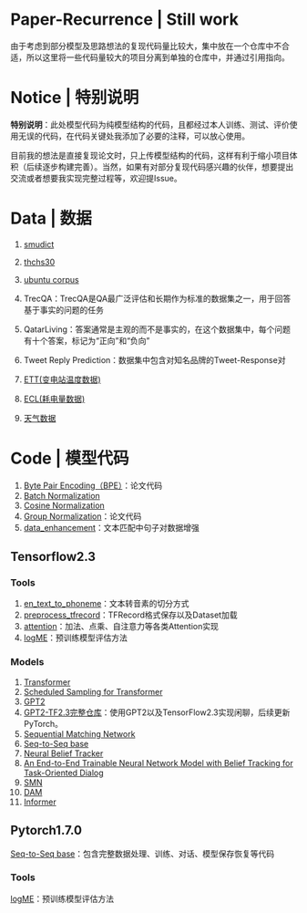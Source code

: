 Paper-Recurrence | Still work
========================

由于考虑到部分模型及思路想法的复现代码量比较大，集中放在一个仓库中不合适，所以这里将一些代码量较大的项目分离到单独的仓库中，并通过引用指向。

# Notice | 特别说明
**特别说明**：此处模型代码为纯模型结构的代码，且都经过本人训练、测试、评价使用无误的代码，在代码关键处我添加了必要的注释，可以放心使用。

目前我的想法是直接复现论文时，只上传模型结构的代码，这样有利于缩小项目体积（后续逐步构建完善）。当然，如果有对部分复现代码感兴趣的伙伴，想要提出交流或者想要我实现完整过程等，欢迎提Issue。

# Data | 数据
1. [smudict](https://github.com/DengBoCong/nlp-paper/blob/master/paper-code/data/cmudict-0.7b)
2. [thchs30](https://github.com/DengBoCong/nlp-paper/blob/master/paper-code/data/lexicon.txt)
3. [ubuntu corpus](http://dataset.cs.mcgill.ca/ubuntu-corpus-1.0/)
4. TrecQA：TrecQA是QA最广泛评估和长期作为标准的数据集之一，用于回答基于事实的问题的任务
5. QatarLiving：答案通常是主观的而不是事实的，在这个数据集中，每个问题有十个答案，标记为“正向”和“负向”
6. Tweet Reply Prediction：数据集中包含对知名品牌的Tweet-Response对

7. [ETT(变电站温度数据)](https://github.com/zhouhaoyi/ETDataset)
8. [ECL(耗电量数据)](https://archive.ics.uci.edu/ml/datasets/ElectricityLoadDiagrams20112014)
9. [天气数据](https://www.ncdc.noaa.gov/orders/qclcd/)

# Code | 模型代码

1. [Byte Pair Encoding（BPE）](https://github.com/DengBoCong/paper/blob/master/paper-code/bpe.py)：论文代码
2. [Batch Normalization](https://github.com/DengBoCong/paper/blob/master/paper-code/batch_normalization.py)
3. [Cosine Normalization](https://github.com/DengBoCong/paper/blob/master/paper-code/conv2d_cosnorm.py)
4. [Group Normalization](https://github.com/DengBoCong/paper/blob/master/paper-code/group_normalization.py)：论文代码
5. [data_enhancement](https://github.com/DengBoCong/paper/blob/master/paper-code/data_enhancement.py)：文本匹配中句子对数据增强

## Tensorflow2.3
### Tools
1. [en_text_to_phoneme](https://github.com/DengBoCong/nlp-paper/blob/master/paper-code/tensorflow_src/tools/en_text_to_phoneme.py)：文本转音素的切分方式
2. [preprocess_tfrecord](https://github.com/DengBoCong/nlp-paper/blob/master/paper-code/tensorflow_src/tools/preprocess_tfrecord.py)：TFRecord格式保存以及Dataset加载
3. [attention](https://github.com/DengBoCong/nlp-paper/blob/master/paper-code/tensorflow_src/tools/attention.py)：加法、点乘、自注意力等各类Attention实现
4. [logME](https://github.com/DengBoCong/nlp-paper/blob/master/paper-code/tensorflow_src/tools/logME.py)：预训练模型评估方法


### Models
1. [Transformer](https://github.com/DengBoCong/nlp-paper/blob/master/paper-code/tensorflow_src/models/transformer.py)
2. [Scheduled Sampling for Transformer](https://github.com/DengBoCong/nlp-paper/blob/master/paper-code/tensorflow_src/models/transformer.py)
3. [GPT2](https://github.com/DengBoCong/paper/blob/master/paper-code/tensorflow_src/models/gpt2.py)
4. [GPT2-TF2.3完整仓库](https://github.com/DengBoCong/GPT2-TF2.3)：使用GPT2以及TensorFlow2.3实现闲聊，后续更新PyTorch。
5. [Sequential Matching Network](https://github.com/DengBoCong/nlp-paper/blob/master/paper-code/tensorflow_src/models/smn.py)
6. [Seq-to-Seq base](https://github.com/DengBoCong/nlp-paper/blob/master/paper-code/tensorflow_src/models/seq2seq.py)
7. [Neural Belief Tracker](https://github.com/DengBoCong/nlp-paper/blob/master/paper-code/tensorflow_src/models/nbt.py)
8. [An End-to-End Trainable Neural Network Model with Belief Tracking for Task-Oriented Dialog](https://github.com/DengBoCong/nlp-paper/blob/master/paper-code/tensorflow_src/models/task)
9. [SMN](https://github.com/DengBoCong/nlp-paper/blob/master/paper-code/tensorflow_src/models/smn.py)
10. [DAM](https://github.com/DengBoCong/nlp-paper/blob/master/paper-code/tensorflow_src/models/DAM.py)
11. [Informer](https://github.com/DengBoCong/nlp-paper/blob/master/paper-code/tensorflow_src/models/informer.py)

## Pytorch1.7.0
[Seq-to-Seq base](https://github.com/DengBoCong/nlp-paper/blob/master/paper-code/pytorch_src/seq2seq)：包含完整数据处理、训练、对话、模型保存恢复等代码

### Tools
[logME](https://github.com/DengBoCong/nlp-paper/blob/master/paper-code/pytorch_src/logME.py)：预训练模型评估方法